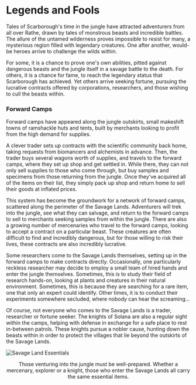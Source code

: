 # Legends and Fools

Tales of Scarborough's time in the jungle have attracted adventurers from all over Rathe, drawn by tales of monstrous beasts and incredible battles. The allure of the untamed wilderness proves impossible to resist for many, a mysterious region filled with legendary creatures. One after another, would-be heroes arrive to challenge the wilds within.

For some, it is a chance to prove one's own abilities, pitted against dangerous beasts and the jungle itself in a savage battle to the death. For others, it is a chance for fame, to reach the legendary status that Scarborough has achieved. Yet others arrive seeking fortune, pursuing the lucrative contracts offered by corporations, researchers, and those wishing to cull the beasts within.

### Forward Camps
Forward camps have appeared along the jungle outskirts, small makeshift towns of ramshackle huts and tents, built by merchants looking to profit from the high demand for supplies.

A clever trader sets up contracts with the scientific community back home, taking requests from biomancers and alchemists in advance. Then, the trader buys several wagons worth of supplies, and travels to the forward camps, where they set up shop and get settled in. While there, they can not only sell supplies to those who come through, but buy samples and specimens from those returning from the jungle. Once they've acquired all of the items on their list, they simply pack up shop and return home to sell their goods at inflated prices.

This system has become the groundwork for a network of forward camps, scattered along the perimeter of the Savage Lands. Adventurers will trek into the jungle, see what they can salvage, and return to the forward camps to sell to merchants seeking samples from within the jungle. There are also a growing number of mercenaries who travel to the forward camps, looking to accept a contract on a particular beast. These creatures are often difficult to find and incredibly dangerous, but for those willing to risk their lives, these contracts are also incredibly lucrative.

Some researchers come to the Savage Lands themselves, setting up in the forward camps to make contracts directly. Occasionally, one particularly reckless researcher may decide to employ a small team of hired hands and enter the jungle themselves. Sometimes, this is to study their field of research hands-on, looking at plants and creatures in their natural environment. Sometimes, this is because they are searching for a rare item, one that only an expert could identify. Other times, it is to conduct their experiments somewhere secluded, where nobody can hear the screaming...

Of course, not everyone who comes to the Savage Lands is a trader, researcher or fortune seeker. The knights of Solana are also a regular sight within the camps, helping with defense in exchange for a safe place to rest in-between patrols. These knights pursue a nobler cause, hunting down the beasts within in order to protect the villages that lie beyond the outskirts of the Savage Lands.

![Savage Land Essentials](https://d2hl7maqck52px.cloudfront.net/world-of-rathe/savage-lands/forward-camps.webp)
<p align = "center">
Those venturing into the jungle must be well-prepared. Whether a mercenary, explorer or a knight, those who enter the Savage Lands all carry the same essential items.
</p>
